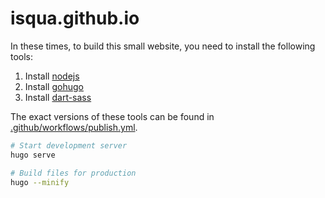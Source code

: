 # isqua.github.io

In these times, to build this small website, you need to install the following tools:

1. Install [nodejs](https://nodejs.org/en)
1. Install [gohugo](https://gohugo.io/)
1. Install [dart-sass](https://gohugo.io/functions/resources/tocss/#dart-sass)

The exact versions of these tools can be found in [.github/workflows/publish.yml](./.github/workflows/publish.yml).

```bash
# Start development server
hugo serve

# Build files for production
hugo --minify
```

